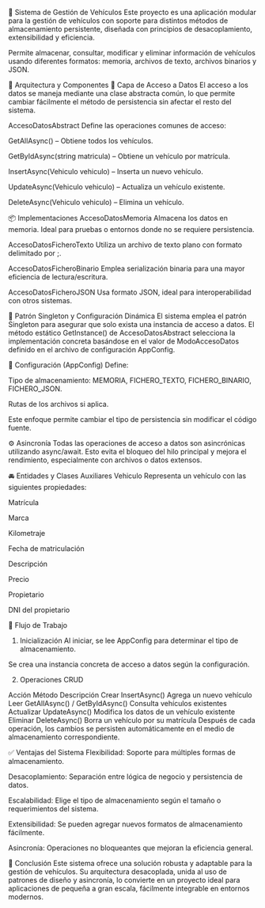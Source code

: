 🚗 Sistema de Gestión de Vehículos
Este proyecto es una aplicación modular para la gestión de vehículos con soporte para distintos métodos de almacenamiento persistente, diseñada con principios de desacoplamiento, extensibilidad y eficiencia.

Permite almacenar, consultar, modificar y eliminar información de vehículos usando diferentes formatos: memoria, archivos de texto, archivos binarios y JSON.

🧱 Arquitectura y Componentes
🔌 Capa de Acceso a Datos
El acceso a los datos se maneja mediante una clase abstracta común, lo que permite cambiar fácilmente el método de persistencia sin afectar el resto del sistema.

AccesoDatosAbstract
Define las operaciones comunes de acceso:

GetAllAsync() – Obtiene todos los vehículos.

GetByIdAsync(string matricula) – Obtiene un vehículo por matrícula.

InsertAsync(Vehiculo vehiculo) – Inserta un nuevo vehículo.

UpdateAsync(Vehiculo vehiculo) – Actualiza un vehículo existente.

DeleteAsync(Vehiculo vehiculo) – Elimina un vehículo.

📦 Implementaciones
AccesoDatosMemoria
Almacena los datos en memoria. Ideal para pruebas o entornos donde no se requiere persistencia.

AccesoDatosFicheroTexto
Utiliza un archivo de texto plano con formato delimitado por ;.

AccesoDatosFicheroBinario
Emplea serialización binaria para una mayor eficiencia de lectura/escritura.

AccesoDatosFicheroJSON
Usa formato JSON, ideal para interoperabilidad con otros sistemas.

🧠 Patrón Singleton y Configuración Dinámica
El sistema emplea el patrón Singleton para asegurar que solo exista una instancia de acceso a datos. El método estático GetInstance() de AccesoDatosAbstract selecciona la implementación concreta basándose en el valor de ModoAccesoDatos definido en el archivo de configuración AppConfig.

🧾 Configuración (AppConfig)
Define:

Tipo de almacenamiento: MEMORIA, FICHERO_TEXTO, FICHERO_BINARIO, FICHERO_JSON.

Rutas de los archivos si aplica.

Este enfoque permite cambiar el tipo de persistencia sin modificar el código fuente.

⚙️ Asincronía
Todas las operaciones de acceso a datos son asincrónicas utilizando async/await. Esto evita el bloqueo del hilo principal y mejora el rendimiento, especialmente con archivos o datos extensos.

🚘 Entidades y Clases Auxiliares
Vehiculo
Representa un vehículo con las siguientes propiedades:

Matrícula

Marca

Kilometraje

Fecha de matriculación

Descripción

Precio

Propietario

DNI del propietario

🔁 Flujo de Trabajo
1. Inicialización
Al iniciar, se lee AppConfig para determinar el tipo de almacenamiento.

Se crea una instancia concreta de acceso a datos según la configuración.

2. Operaciones CRUD

Acción	Método	Descripción
Crear	InsertAsync()	Agrega un nuevo vehículo
Leer	GetAllAsync() / GetByIdAsync()	Consulta vehículos existentes
Actualizar	UpdateAsync()	Modifica los datos de un vehículo existente
Eliminar	DeleteAsync()	Borra un vehículo por su matrícula
Después de cada operación, los cambios se persisten automáticamente en el medio de almacenamiento correspondiente.

✅ Ventajas del Sistema
Flexibilidad: Soporte para múltiples formas de almacenamiento.

Desacoplamiento: Separación entre lógica de negocio y persistencia de datos.

Escalabilidad: Elige el tipo de almacenamiento según el tamaño o requerimientos del sistema.

Extensibilidad: Se pueden agregar nuevos formatos de almacenamiento fácilmente.

Asincronía: Operaciones no bloqueantes que mejoran la eficiencia general.

🧩 Conclusión
Este sistema ofrece una solución robusta y adaptable para la gestión de vehículos. Su arquitectura desacoplada, unida al uso de patrones de diseño y asincronía, lo convierte en un proyecto ideal para aplicaciones de pequeña a gran escala, fácilmente integrable en entornos modernos.
